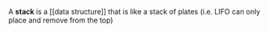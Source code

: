A **stack** is a [[data structure]] that is like a stack of plates (i.e. LIFO can only place and remove from the top)